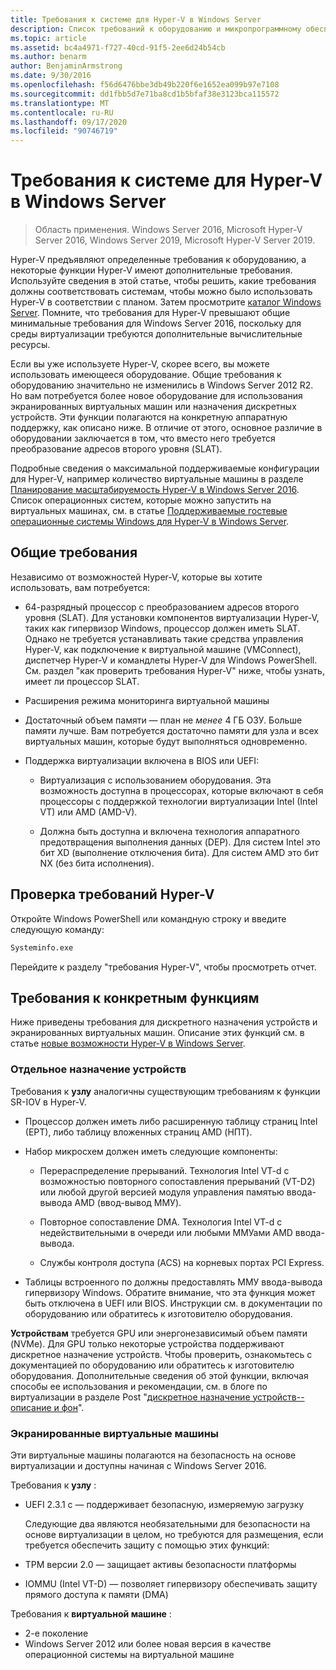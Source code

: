 ```yaml
---
title: Требования к системе для Hyper-V в Windows Server
description: Список требований к оборудованию и микропрограммному обеспечению для Hyper-V в Windows Server
ms.topic: article
ms.assetid: bc4a4971-f727-40cd-91f5-2ee6d24b54cb
ms.author: benarm
author: BenjaminArmstrong
ms.date: 9/30/2016
ms.openlocfilehash: f56d6476bbe3db49b220f6e1652ea099b97e7108
ms.sourcegitcommit: dd1fbb5d7e71ba8cd1b5bfaf38e3123bca115572
ms.translationtype: MT
ms.contentlocale: ru-RU
ms.lasthandoff: 09/17/2020
ms.locfileid: "90746719"
---
```

# <a name="system-requirements-for-hyper-v-on-windows-server"></a>Требования к системе для Hyper-V в Windows Server

>Область применения. Windows Server 2016, Microsoft Hyper-V Server 2016, Windows Server 2019, Microsoft Hyper-V Server 2019.

Hyper-V предъявляют определенные требования к оборудованию, а некоторые функции Hyper-V имеют дополнительные требования. Используйте сведения в этой статье, чтобы решить, какие требования должны соответствовать системам, чтобы можно было использовать Hyper-V в соответствии с планом. Затем просмотрите [каталог Windows Server](https://www.windowsservercatalog.com/). Помните, что требования для Hyper-V превышают общие минимальные требования для Windows Server 2016, поскольку для среды виртуализации требуются дополнительные вычислительные ресурсы.

Если вы уже используете Hyper-V, скорее всего, вы можете использовать имеющееся оборудование. Общие требования к оборудованию значительно не изменились в Windows Server 2012 R2.  Но вам потребуется более новое оборудование для использования экранированных виртуальных машин или назначения дискретных устройств. Эти функции полагаются на конкретную аппаратную поддержку, как описано ниже. В отличие от этого, основное различие в оборудовании заключается в том, что вместо него требуется преобразование адресов второго уровня (SLAT).

Подробные сведения о максимальной поддерживаемые конфигурации для Hyper-V, например количество виртуальные машины в разделе [Планирование масштабируемость Hyper-V в Windows Server 2016](./plan/plan-hyper-v-scalability-in-windows-server.md). Список операционных систем, которые можно запустить на виртуальных машинах, см. в статье [Поддерживаемые гостевые операционные системы Windows для Hyper-V в Windows Server](Supported-Windows-guest-operating-systems-for-Hyper-V-on-Windows.md).

## <a name="general-requirements"></a>Общие требования

Независимо от возможностей Hyper-V, которые вы хотите использовать, вам потребуется:

- 64-разрядный процессор с преобразованием адресов второго уровня (SLAT). Для установки компонентов виртуализации Hyper-V, таких как гипервизор Windows, процессор должен иметь SLAT. Однако не требуется устанавливать такие средства управления Hyper-V, как подключение к виртуальной машине (VMConnect), диспетчер Hyper-V и командлеты Hyper-V для Windows PowerShell. См. раздел "как проверить требования Hyper-V" ниже, чтобы узнать, имеет ли процессор SLAT.

- Расширения режима мониторинга виртуальной машины

- Достаточный объем памяти — план не *менее* 4 ГБ ОЗУ. Больше памяти лучше. Вам потребуется достаточно памяти для узла и всех виртуальных машин, которые будут выполняться одновременно.

- Поддержка виртуализации включена в BIOS или UEFI:

  - Виртуализация с использованием оборудования. Эта возможность доступна в процессорах, которые включают в себя процессоры с поддержкой технологии виртуализации Intel (Intel VT) или AMD (AMD-V).

  - Должна быть доступна и включена технология аппаратного предотвращения выполнения данных (DEP). Для систем Intel это бит XD (выполнение отключения бита). Для систем AMD это бит NX (без бита исполнения).

## <a name="how-to-check-for-hyper-v-requirements"></a>Проверка требований Hyper-V

Откройте Windows PowerShell или командную строку и введите следующую команду:

```cmd
Systeminfo.exe
```

Перейдите к разделу "требования Hyper-V", чтобы просмотреть отчет.

## <a name="requirements-for-specific-features"></a>Требования к конкретным функциям

Ниже приведены требования для дискретного назначения устройств и экранированных виртуальных машин. Описание этих функций см. в статье [новые возможности Hyper-V в Windows Server](What-s-new-in-Hyper-V-on-Windows.md).

### <a name="discrete-device-assignment"></a>Отдельное назначение устройств

Требования к **узлу** аналогичны существующим требованиям к функции SR-IOV в Hyper-V.

- Процессор должен иметь либо расширенную таблицу страниц Intel (EPT), либо таблицу вложенных страниц AMD (НПТ).

- Набор микросхем должен иметь следующие компоненты:

  - Перераспределение прерываний. Технология Intel VT-d с возможностью повторного сопоставления прерываний (VT-D2) или любой другой версией модуля управления памятью ввода-вывода AMD (ввод-вывод ММУ).

  - Повторное сопоставление DMA. Технология Intel VT-d с недействительными в очереди или любыми ММУами AMD ввода-вывода.

  - Службы контроля доступа (ACS) на корневых портах PCI Express.

- Таблицы встроенного по должны предоставлять ММУ ввода-вывода гипервизору Windows. Обратите внимание, что эта функция может быть отключена в UEFI или BIOS. Инструкции см. в документации по оборудованию или обратитесь к изготовителю оборудования.

**Устройствам** требуется GPU или энергонезависимый объем памяти (NVMe). Для GPU только некоторые устройства поддерживают дискретное назначение устройств. Чтобы проверить, ознакомьтесь с документацией по оборудованию или обратитесь к изготовителю оборудования. Дополнительные сведения об этой функции, включая способы ее использования и рекомендации, см. в блоге по виртуализации в разделе Post "[дискретное назначение устройств--описание и фон](https://blogs.technet.com/b/virtualization/archive/2015/11/19/discrete-device-assignment.aspx)".

### <a name="shielded-virtual-machines"></a>Экранированные виртуальные машины

Эти виртуальные машины полагаются на безопасность на основе виртуализации и доступны начиная с Windows Server 2016.

Требования к **узлу** :

- UEFI 2.3.1 c — поддерживает безопасную, измеряемую загрузку

  Следующие два являются необязательными для безопасности на основе виртуализации в целом, но требуются для размещения, если требуется обеспечить защиту с помощью этих функций:

- TPM версии 2.0 — защищает активы безопасности платформы
- IOMMU (Intel VT-D) — позволяет гипервизору обеспечивать защиту прямого доступа к памяти (DMA)

Требования к **виртуальной машине** :

- 2-е поколение
- Windows Server 2012 или более новая версия в качестве операционной системы на виртуальной машине